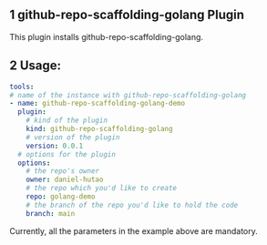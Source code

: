 ## 1 github-repo-scaffolding-golang Plugin

This plugin installs github-repo-scaffolding-golang.

## 2 Usage:

```yaml
tools:
# name of the instance with github-repo-scaffolding-golang
- name: github-repo-scaffolding-golang-demo
  plugin:
    # kind of the plugin
    kind: github-repo-scaffolding-golang
    # version of the plugin
    version: 0.0.1
  # options for the plugin
  options:
    # the repo's owner
    owner: daniel-hutao
    # the repo which you'd like to create
    repo: golang-demo
    # the branch of the repo you'd like to hold the code
    branch: main
```

Currently, all the parameters in the example above are mandatory.
